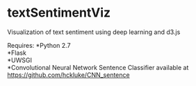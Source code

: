 # textSentimentViz
Visualization of text sentiment using deep learning and d3.js

Requires:
*Python 2.7  
*Flask  
*UWSGI  
*Convolutional Neural Network Sentence Classifier available at https://github.com/hckluke/CNN_sentence  
